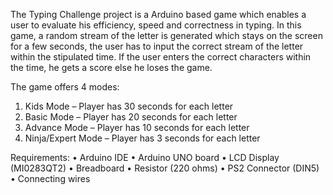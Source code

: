 The Typing Challenge project is a Arduino based game which enables a user to evaluate his efficiency, speed and correctness in typing. In this game, a random stream of the letter is generated which stays on the screen for a few seconds, the user has to input the correct stream of the letter within the stipulated time. If the user enters the correct characters within the time, he gets a score else he loses the game.

The game offers 4 modes: 
1. Kids Mode – Player has 30 seconds for each letter
2. Basic Mode – Player has 20 seconds for each letter
3. Advance Mode – Player has 10 seconds for each letter
4. Ninja/Expert Mode – Player has 3 seconds for each letter

Requirements: 
• Arduino IDE
•	Arduino UNO board
•	LCD Display (MI0283QT2)
•	Breadboard
•	Resistor (220 ohms)
•	PS2 Connector (DIN5)
•	Connecting wires


